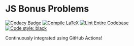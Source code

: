 # JS Bonus Problems
[![Codacy Badge](https://api.codacy.com/project/badge/Grade/b55a5eaf6b6945428d4cc421de97e369)](https://app.codacy.com/gh/RajeevAtla/JS-Bonus-Problems?utm_source=github.com&utm_medium=referral&utm_content=RajeevAtla/JS-Bonus-Problems&utm_campaign=Badge_Grade_Settings)
[![Compile LaTeX](https://github.com/RajeevAtla/JS-Bonus-Problems/actions/workflows/main.yml/badge.svg)](https://github.com/RajeevAtla/JS-Bonus-Problems/actions/workflows/main.yml)
[![Lint Entire Codebase](https://github.com/RajeevAtla/JS-Bonus-Problems/actions/workflows/linter.yml/badge.svg)](https://github.com/RajeevAtla/JS-Bonus-Problems/actions/workflows/linter.yml)
[![Code style: black](https://img.shields.io/badge/code%20style-black-000000.svg)](https://github.com/psf/black)

Continuously integrated using GitHub Actions!
